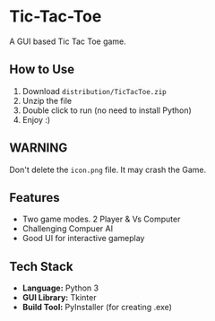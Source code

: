 # Tic-Tac-Toe
A GUI based Tic Tac Toe game.

## How to Use
1. Download `distribution/TicTacToe.zip`
2. Unzip the file
3. Double click to run (no need to install Python)
4. Enjoy :)

## WARNING
Don't delete the `icon.png` file. It may crash the Game.

## Features
- Two game modes. 2 Player & Vs Computer
- Challenging Compuer AI
- Good UI for interactive gameplay

## Tech Stack
- **Language:** Python 3
- **GUI Library:** Tkinter
- **Build Tool:** PyInstaller (for creating .exe)
